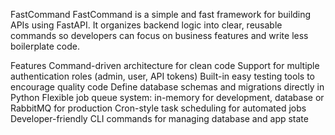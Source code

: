 FastCommand
FastCommand is a simple and fast framework for building APIs using FastAPI. It organizes backend logic into clear, reusable commands so developers can focus on business features and write less boilerplate code.

Features
Command-driven architecture for clean code
Support for multiple authentication roles (admin, user, API tokens)
Built-in easy testing tools to encourage quality code
Define database schemas and migrations directly in Python
Flexible job queue system: in-memory for development, database or RabbitMQ for production
Cron-style task scheduling for automated jobs
Developer-friendly CLI commands for managing database and app state
